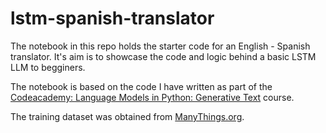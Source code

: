 # lstm-spanish-translator

The notebook in this repo holds the starter code for an English - Spanish translator.
It's aim is to showcase the code and logic behind a basic LSTM LLM to begginers.

The notebook is based on the code I have written as part of the [Codeacademy: Language Models in Python: Generative Text](https://www.codecademy.com/enrolled/courses/text-generation) course.

The training dataset was obtained from [ManyThings.org](https://www.manythings.org/anki/).